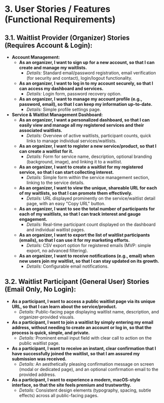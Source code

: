 # 3. User Stories / Features (Functional Requirements)

## 3.1. Waitlist Provider (Organizer) Stories (Requires Account & Login):
* **Account Management:**
    * **As an organizer, I want to sign up for a new account, so that I can create and manage my waitlists.**
        * *Details:* Standard email/password registration, email verification (for security and contact), login/logout functionality.
    * **As an organizer, I want to log in to my account securely, so that I can access my dashboard and services.**
        * *Details:* Login form, password recovery option.
    * **As an organizer, I want to manage my account profile (e.g., password, email), so that I can keep my information up-to-date.**
        * *Details:* Simple profile settings page.
* **Service & Waitlist Management Dashboard:**
    * **As an organizer, I want a personalized dashboard, so that I can easily view and manage all my registered services and their associated waitlists.**
        * *Details:* Overview of active waitlists, participant counts, quick links to manage individual services/waitlists.
    * **As an organizer, I want to register a new service/product, so that I can create a waitlist for it.**
        * *Details:* Form for service name, description, optional branding (background, image), and linking it to a waitlist.
    * **As an organizer, I want to create a waitlist for my registered service, so that I can start collecting interest.**
        * *Details:* Simple form within the service management section, linking to the service details.
    * **As an organizer, I want to view the unique, shareable URL for each of my waitlists, so that I can promote them effectively.**
        * *Details:* URL displayed prominently on the service/waitlist detail page, with an easy "Copy URL" button.
    * **As an organizer, I want to see the total number of participants for each of my waitlists, so that I can track interest and gauge engagement.**
        * *Details:* Real-time participant count displayed on the dashboard and individual waitlist pages.
    * **As an organizer, I want to export the list of waitlist participants (emails), so that I can use it for my marketing efforts.**
        * *Details:* CSV export option for registered emails (MVP: simple export, no advanced filtering).
    * **As an organizer, I want to receive notifications (e.g., email) when new users join my waitlist, so that I can stay updated on its growth.**
        * *Details:* Configurable email notifications.

## 3.2. Waitlist Participant (General User) Stories (Email Only, No Login):
* **As a participant, I want to access a public waitlist page via its unique URL, so that I can learn about the service/product.**
    * *Details:* Public-facing page displaying waitlist name, description, and organizer-provided visuals.
* **As a participant, I want to join a waitlist by simply entering my email address, without needing to create an account or log in, so that the process is quick, simple, and private.**
    * *Details:* Prominent email input field with clear call to action on the public waitlist page.
* **As a participant, I want to receive an instant, clear confirmation that I have successfully joined the waitlist, so that I am assured my submission was received.**
    * *Details:* An aesthetically pleasing confirmation message on screen (modal or dedicated page), and an optional confirmation email to the provided address.
* **As a participant, I want to experience a modern, macOS-style interface, so that the site feels premium and trustworthy.**
    * *Details:* Consistent design elements (typography, spacing, subtle effects) across all public-facing pages.
